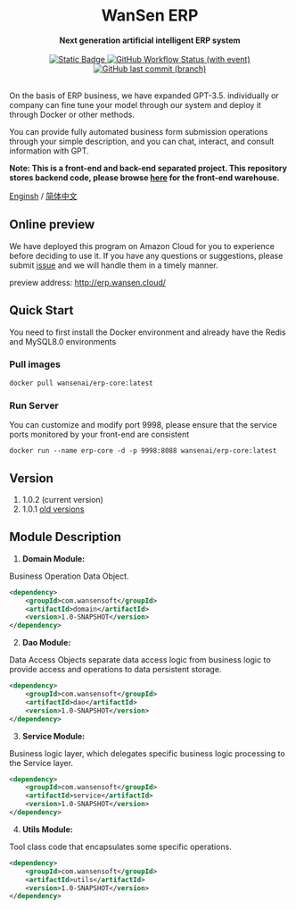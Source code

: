 <h1 align="center">WanSen ERP</h1>
<div align="center">
 <strong>
  Next generation artificial intelligent ERP system
 </strong>
</div>
<br />

<div align="center">
  <!-- Crates version -->
  <a href="https://spring.io/projects/spring-boot#learn">
    <img alt="Static Badge" src="https://img.shields.io/badge/spring-boot?label=Spring%20Boot%203.1.3">
  </a>
  <a href="#">
    <img alt="GitHub Workflow Status (with event)" src="https://img.shields.io/github/actions/workflow/status/wansenai/wansenerp/maven.yml">
  </a>
  <!-- commits -->
  <a href="#">
    <img alt="GitHub last commit (branch)" src="https://img.shields.io/github/last-commit/wansenai/wansenerp/master">
  </a>
</div>
<br />

On the basis of ERP business, we have expanded GPT-3.5. individually or company can fine tune your model through our system and deploy it through Docker or other methods. 

You can provide fully automated business form submission operations through your simple description, and you can chat, interact, and consult information with GPT.

**Note: This is a front-end and back-end separated project. This repository stores backend code, please browse [here](https://github.com/wansenai/wansenerpui) for the front-end warehouse.**

[Enginsh](https://github.com/wansenai/wansen-erp/blob/master/README.md) / [简体中文](https://github.com/wansenai/wansen-erp/blob/master/README_ZH.md)

## Online preview

We have deployed this program on Amazon Cloud for you to experience before deciding to use it. 
If you have any questions or suggestions, please submit [issue](https://github.com/wansenai/WansenERP/issues/new) and we will handle them in a timely manner.

preview address: http://erp.wansen.cloud/

## Quick Start

You need to first install the Docker environment and already have the Redis and MySQL8.0 environments

### Pull images
```shell
docker pull wansenai/erp-core:latest
```
### Run Server
You can customize and modify port 9998, please ensure that the service ports monitored by your front-end are consistent
```shell
docker run --name erp-core -d -p 9998:8088 wansenai/erp-core:latest 
```

## Version
1. 1.0.2 (current version)
2. 1.0.1 [old versions](https://github.com/wansenai/wansen-erp/releases/tag/V1.0.1)

## Module Description

1. **Domain Module:**

Business Operation Data Object.
```xml
<dependency>
    <groupId>com.wansensoft</groupId>
    <artifactId>domain</artifactId>
    <version>1.0-SNAPSHOT</version>
</dependency>
```

2. **Dao Module:**

Data Access Objects separate data access logic from business logic to provide access and operations to data persistent storage.
```xml
<dependency>
    <groupId>com.wansensoft</groupId>
    <artifactId>dao</artifactId>
    <version>1.0-SNAPSHOT</version>
</dependency>
```

3. **Service Module:**

Business logic layer, which delegates specific business logic processing to the Service layer.
```xml
<dependency>
    <groupId>com.wansensoft</groupId>
    <artifactId>service</artifactId>
    <version>1.0-SNAPSHOT</version>
</dependency>
```

4. **Utils Module:**

Tool class code that encapsulates some specific operations.
```xml
<dependency>
    <groupId>com.wansensoft</groupId>
    <artifactId>utils</artifactId>
    <version>1.0-SNAPSHOT</version>
</dependency>
```
